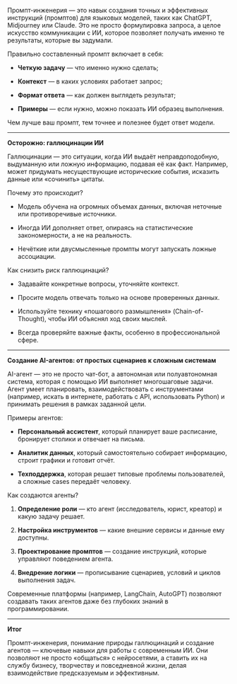 Промпт-инженерия — это навык создания точных и эффективных инструкций (промптов) для языковых моделей, таких как ChatGPT, Midjourney или Claude. Это не просто формулировка запроса, а целое искусство коммуникации с ИИ, которое позволяет получать именно те результаты, которые вы задумали.

Правильно составленный промпт включает в себя:

- **Четкую задачу** — что именно нужно сделать;
    
- **Контекст** — в каких условиях работает запрос;
    
- **Формат ответа** — как должен выглядеть результат;
    
- **Примеры** — если нужно, можно показать ИИ образец выполнения.
    

Чем лучше ваш промпт, тем точнее и полезнее будет ответ модели.

---

**Осторожно: галлюцинации ИИ**

Галлюцинации — это ситуации, когда ИИ выдаёт неправдоподобную, выдуманную или ложную информацию, подавая её как факт. Например, может придумать несуществующие исторические события, исказить данные или «сочинить» цитаты.

Почему это происходит?

- Модель обучена на огромных объемах данных, включая неточные или противоречивые источники.
    
- Иногда ИИ дополняет ответ, опираясь на статистические закономерности, а не на реальность.
    
- Нечёткие или двусмысленные промпты могут запускать ложные ассоциации.
    

Как снизить риск галлюцинаций?

- Задавайте конкретные вопросы, уточняйте контекст.
    
- Просите модель отвечать только на основе проверенных данных.
    
- Используйте технику «пошагового размышления» (Chain-of-Thought), чтобы ИИ объяснял ход своих мыслей.
    
- Всегда проверяйте важные факты, особенно в профессиональной сфере.
    

---

**Создание AI-агентов: от простых сценариев к сложным системам**

AI-агент — это не просто чат-бот, а автономная или полуавтономная система, которая с помощью ИИ выполняет многошаговые задачи. Агент умеет планировать, взаимодействовать с инструментами (например, искать в интернете, работать с API, использовать Python) и принимать решения в рамках заданной цели.

Примеры агентов:

- **Персональный ассистент**, который планирует ваше расписание, бронирует столики и отвечает на письма.
    
- **Аналитик данных**, который самостоятельно собирает информацию, строит графики и готовит отчёт.
    
- **Техподдержка**, которая решает типовые проблемы пользователей, а сложные cases передаёт человеку.
    

Как создаются агенты?

1. **Определение роли** — кто агент (исследователь, юрист, креатор) и какую задачу решает.
    
2. **Настройка инструментов** — какие внешние сервисы и данные ему доступны.
    
3. **Проектирование промптов** — создание инструкций, которые управляют поведением агента.
    
4. **Внедрение логики** — прописывание сценариев, условий и циклов выполнения задач.
    

Современные платформы (например, LangChain, AutoGPT) позволяют создавать таких агентов даже без глубоких знаний в программировании.

---

**Итог**

Промпт-инженерия, понимание природы галлюцинаций и создание агентов — ключевые навыки для работы с современным ИИ. Они позволяют не просто «общаться» с нейросетями, а ставить их на службу бизнесу, творчеству и повседневной жизни, делая взаимодействие предсказуемым и эффективным.